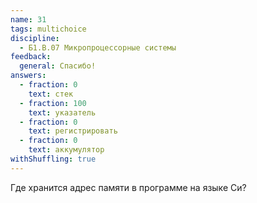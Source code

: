 ```yaml
---
name: 31
tags: multichoice
discipline:
  - Б1.В.07 Микропроцессорные системы
feedback:
  general: Спасибо!
answers:
  - fraction: 0
    text: стек
  - fraction: 100
    text: указатель
  - fraction: 0
    text: регистрировать
  - fraction: 0
    text: аккумулятор
withShuffling: true
---
```


Где хранится адрес памяти в программе на языке Си?